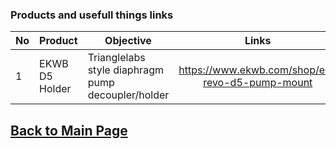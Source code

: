 ### Products and usefull things links 

No|Product|Objective|Links
-----------------|------|-----------------------------------| :---------------:
1| EKWB D5 Holder| Trianglelabs style diaphragm pump decoupler/holder|https://www.ekwb.com/shop/ek-revo-d5-pump-mount


## [Back to Main Page](/README.md)


